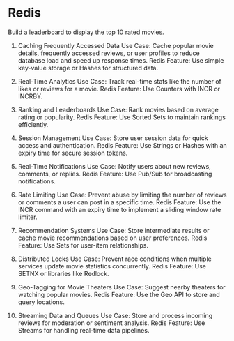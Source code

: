 # Redis


Build a leaderboard to display the top 10 rated movies.



1. Caching Frequently Accessed Data
Use Case: Cache popular movie details, frequently accessed reviews, or user profiles to reduce database load and speed up response times.
Redis Feature: Use simple key-value storage or Hashes for structured data.

2. Real-Time Analytics
Use Case: Track real-time stats like the number of likes or reviews for a movie.
Redis Feature: Use Counters with INCR or INCRBY.

3. Ranking and Leaderboards
Use Case: Rank movies based on average rating or popularity.
Redis Feature: Use Sorted Sets to maintain rankings efficiently.

4. Session Management
Use Case: Store user session data for quick access and authentication.
Redis Feature: Use Strings or Hashes with an expiry time for secure session tokens.

5. Real-Time Notifications
Use Case: Notify users about new reviews, comments, or replies.
Redis Feature: Use Pub/Sub for broadcasting notifications.

6. Rate Limiting
Use Case: Prevent abuse by limiting the number of reviews or comments a user can post in a specific time.
Redis Feature: Use the INCR command with an expiry time to implement a sliding window rate limiter.

7. Recommendation Systems
Use Case: Store intermediate results or cache movie recommendations based on user preferences.
Redis Feature: Use Sets for user-item relationships.

8. Distributed Locks
Use Case: Prevent race conditions when multiple services update movie statistics concurrently.
Redis Feature: Use SETNX or libraries like Redlock.

9. Geo-Tagging for Movie Theaters
Use Case: Suggest nearby theaters for watching popular movies.
Redis Feature: Use the Geo API to store and query locations.

10. Streaming Data and Queues
Use Case: Store and process incoming reviews for moderation or sentiment analysis.
Redis Feature: Use Streams for handling real-time data pipelines.